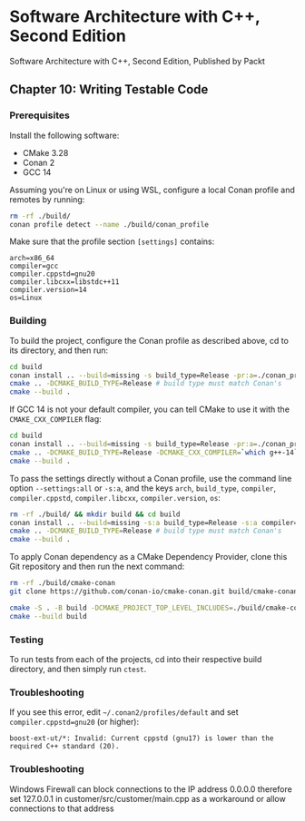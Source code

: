 # Software Architecture with C++, Second Edition

Software Architecture with C++, Second Edition, Published by Packt

## Chapter 10: Writing Testable Code

### Prerequisites

Install the following software:

- CMake 3.28
- Conan 2
- GCC 14

Assuming you're on Linux or using WSL, configure a local Conan profile and remotes by running:

```bash
rm -rf ./build/
conan profile detect --name ./build/conan_profile
```

Make sure that the profile section `[settings]` contains:

```text
arch=x86_64
compiler=gcc
compiler.cppstd=gnu20
compiler.libcxx=libstdc++11
compiler.version=14
os=Linux
```

### Building

To build the project, configure the Conan profile as described above, cd to its directory, and then run:

```bash
cd build
conan install .. --build=missing -s build_type=Release -pr:a=./conan_profile -of .
cmake .. -DCMAKE_BUILD_TYPE=Release # build type must match Conan's
cmake --build .
```

If GCC 14 is not your default compiler, you can tell CMake to use it with the `CMAKE_CXX_COMPILER` flag:

```bash
cd build
conan install .. --build=missing -s build_type=Release -pr:a=./conan_profile -of .
cmake .. -DCMAKE_BUILD_TYPE=Release -DCMAKE_CXX_COMPILER=`which g++-14` # build type must match Conan's
cmake --build .
```

To pass the settings directly without a Conan profile, use the command line option `--settings:all` or `-s:a`, and the keys `arch`, `build_type`, `compiler`, `compiler.cppstd`, `compiler.libcxx`, `compiler.version`, `os`:

```bash
rm -rf ./build/ && mkdir build && cd build
conan install .. --build=missing -s:a build_type=Release -s:a compiler=gcc -s:a compiler.cppstd=gnu20 -of .
cmake .. -DCMAKE_BUILD_TYPE=Release # build type must match Conan's
cmake --build .
```

To apply Conan dependency as a CMake Dependency Provider, clone this Git repository and then run the next command:

```bash
rm -rf ./build/cmake-conan
git clone https://github.com/conan-io/cmake-conan.git build/cmake-conan
```

```bash
cmake -S . -B build -DCMAKE_PROJECT_TOP_LEVEL_INCLUDES=./build/cmake-conan/conan_provider.cmake -DCMAKE_BUILD_TYPE=Release
cmake --build build
```

### Testing

To run tests from each of the projects, cd into their respective build directory, and then simply run `ctest`.

### Troubleshooting

If you see this error, edit `~/.conan2/profiles/default` and set `compiler.cppstd=gnu20` (or higher):

```
boost-ext-ut/*: Invalid: Current cppstd (gnu17) is lower than the required C++ standard (20).
```

### Troubleshooting

Windows Firewall can block connections to the IP address 0.0.0.0 therefore set 127.0.0.1 in customer/src/customer/main.cpp
as a workaround or allow connections to that address
